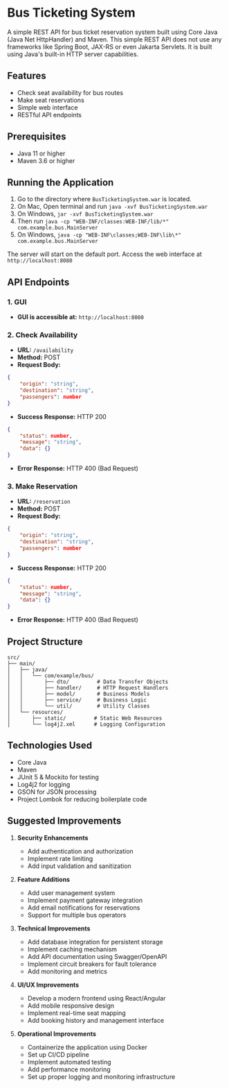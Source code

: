 # Bus Ticketing System

A simple REST API for bus ticket reservation system built using Core Java (Java Net HttpHandler) and Maven.
This simple REST API does not use any frameworks like Spring Boot, JAX-RS or even Jakarta Servlets. It is built using Java's built-in HTTP server capabilities.

## Features

- Check seat availability for bus routes
- Make seat reservations
- Simple web interface
- RESTful API endpoints

## Prerequisites

- Java 11 or higher
- Maven 3.6 or higher

## Running the Application

1. Go to the directory where `BusTicketingSystem.war` is located.
2. On Mac, Open terminal and run `java -xvf BusTicketingSystem.war`
3. On Windows, `jar -xvf BusTicketingSystem.war`
4. Then run `java -cp "WEB-INF/classes:WEB-INF/lib/*" com.example.bus.MainServer`
5. On Windows, `java -cp "WEB-INF\classes;WEB-INF\lib\*" com.example.bus.MainServer`


The server will start on the default port. Access the web interface at `http://localhost:8080`

## API Endpoints

### 1. GUI
- **GUI is accessible at:** `http://localhost:8080`

### 2. Check Availability
- **URL:** `/availability`
- **Method:** POST
- **Request Body:**
```json
{
    "origin": "string",
    "destination": "string",
    "passengers": number
}
```
- **Success Response:** HTTP 200
```json
{
    "status": number,
    "message": "string",
    "data": {}
}
```
- **Error Response:** HTTP 400 (Bad Request)

### 3. Make Reservation
- **URL:** `/reservation`
- **Method:** POST
- **Request Body:**
```json
{
    "origin": "string",
    "destination": "string",
    "passengers": number
}
```
- **Success Response:** HTTP 200
```json
{
    "status": number,
    "message": "string",
    "data": {}
}
```
- **Error Response:** HTTP 400 (Bad Request)

## Project Structure

```
src/
├── main/
│   ├── java/
│   │   └── com/example/bus/
│   │       ├── dto/         # Data Transfer Objects
│   │       ├── handler/     # HTTP Request Handlers
│   │       ├── model/       # Business Models
│   │       ├── service/     # Business Logic
│   │       └── util/        # Utility Classes
│   └── resources/
│       ├── static/         # Static Web Resources
│       └── log4j2.xml      # Logging Configuration
```

## Technologies Used

- Core Java
- Maven
- JUnit 5 & Mockito for testing
- Log4j2 for logging
- GSON for JSON processing
- Project Lombok for reducing boilerplate code

## Suggested Improvements

1. **Security Enhancements**
   - Add authentication and authorization
   - Implement rate limiting
   - Add input validation and sanitization

2. **Feature Additions**
   - Add user management system
   - Implement payment gateway integration
   - Add email notifications for reservations
   - Support for multiple bus operators

3. **Technical Improvements**
   - Add database integration for persistent storage
   - Implement caching mechanism
   - Add API documentation using Swagger/OpenAPI
   - Implement circuit breakers for fault tolerance
   - Add monitoring and metrics

4. **UI/UX Improvements**
   - Develop a modern frontend using React/Angular
   - Add mobile responsive design
   - Implement real-time seat mapping
   - Add booking history and management interface

5. **Operational Improvements**
   - Containerize the application using Docker
   - Set up CI/CD pipeline
   - Implement automated testing
   - Add performance monitoring
   - Set up proper logging and monitoring infrastructure
